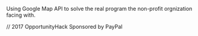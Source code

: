 Using Google Map API to solve the real program the non-profit orgnization facing with.

// 2017 OpportunityHack Sponsored by PayPal